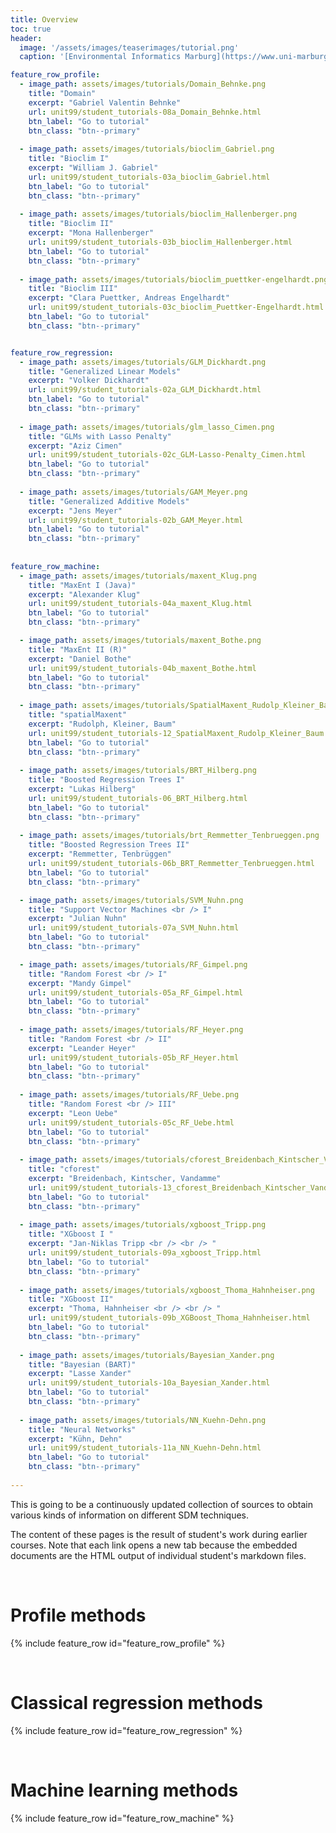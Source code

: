 ```yaml
---
title: Overview
toc: true
header:
  image: '/assets/images/teaserimages/tutorial.png'
  caption: '[Environmental Informatics Marburg](https://www.uni-marburg.de/en/fb19/disciplines/physisch/environmentalinformatics){:target="_blank"}'

feature_row_profile:
  - image_path: assets/images/tutorials/Domain_Behnke.png
    title: "Domain"
    excerpt: "Gabriel Valentin Behnke"
    url: unit99/student_tutorials-08a_Domain_Behnke.html
    btn_label: "Go to tutorial"
    btn_class: "btn--primary"
    
  - image_path: assets/images/tutorials/bioclim_Gabriel.png
    title: "Bioclim I"
    excerpt: "William J. Gabriel"
    url: unit99/student_tutorials-03a_bioclim_Gabriel.html
    btn_label: "Go to tutorial"
    btn_class: "btn--primary"
    
  - image_path: assets/images/tutorials/bioclim_Hallenberger.png
    title: "Bioclim II"
    excerpt: "Mona Hallenberger"
    url: unit99/student_tutorials-03b_bioclim_Hallenberger.html
    btn_label: "Go to tutorial"
    btn_class: "btn--primary"
    
  - image_path: assets/images/tutorials/bioclim_puettker-engelhardt.png
    title: "Bioclim III"
    excerpt: "Clara Puettker, Andreas Engelhardt"
    url: unit99/student_tutorials-03c_bioclim_Puettker-Engelhardt.html
    btn_label: "Go to tutorial"
    btn_class: "btn--primary"


feature_row_regression:
  - image_path: assets/images/tutorials/GLM_Dickhardt.png
    title: "Generalized Linear Models"
    excerpt: "Volker Dickhardt"
    url: unit99/student_tutorials-02a_GLM_Dickhardt.html
    btn_label: "Go to tutorial"
    btn_class: "btn--primary"
    
  - image_path: assets/images/tutorials/glm_lasso_Cimen.png
    title: "GLMs with Lasso Penalty"
    excerpt: "Aziz Cimen"
    url: unit99/student_tutorials-02c_GLM-Lasso-Penalty_Cimen.html
    btn_label: "Go to tutorial"
    btn_class: "btn--primary"    
    
  - image_path: assets/images/tutorials/GAM_Meyer.png
    title: "Generalized Additive Models"
    excerpt: "Jens Meyer"
    url: unit99/student_tutorials-02b_GAM_Meyer.html
    btn_label: "Go to tutorial"
    btn_class: "btn--primary"
    
    
feature_row_machine:
  - image_path: assets/images/tutorials/maxent_Klug.png
    title: "MaxEnt I (Java)"
    excerpt: "Alexander Klug"
    url: unit99/student_tutorials-04a_maxent_Klug.html
    btn_label: "Go to tutorial"
    btn_class: "btn--primary"

  - image_path: assets/images/tutorials/maxent_Bothe.png
    title: "MaxEnt II (R)"
    excerpt: "Daniel Bothe"
    url: unit99/student_tutorials-04b_maxent_Bothe.html
    btn_label: "Go to tutorial"
    btn_class: "btn--primary"
    
  - image_path: assets/images/tutorials/SpatialMaxent_Rudolp_Kleiner_Baum.png
    title: "spatialMaxent"
    excerpt: "Rudolph, Kleiner, Baum"
    url: unit99/student_tutorials-12_SpatialMaxent_Rudolp_Kleiner_Baum.html
    btn_label: "Go to tutorial"
    btn_class: "btn--primary"
 
  - image_path: assets/images/tutorials/BRT_Hilberg.png
    title: "Boosted Regression Trees I"
    excerpt: "Lukas Hilberg"
    url: unit99/student_tutorials-06_BRT_Hilberg.html
    btn_label: "Go to tutorial"
    btn_class: "btn--primary"
    
  - image_path: assets/images/tutorials/brt_Remmetter_Tenbrueggen.png
    title: "Boosted Regression Trees II"
    excerpt: "Remmetter, Tenbrüggen"
    url: unit99/student_tutorials-06b_BRT_Remmetter_Tenbrueggen.html
    btn_label: "Go to tutorial"
    btn_class: "btn--primary"

  - image_path: assets/images/tutorials/SVM_Nuhn.png
    title: "Support Vector Machines <br /> I"
    excerpt: "Julian Nuhn"
    url: unit99/student_tutorials-07a_SVM_Nuhn.html
    btn_label: "Go to tutorial"
    btn_class: "btn--primary"

  - image_path: assets/images/tutorials/RF_Gimpel.png
    title: "Random Forest <br /> I"
    excerpt: "Mandy Gimpel"
    url: unit99/student_tutorials-05a_RF_Gimpel.html
    btn_label: "Go to tutorial"
    btn_class: "btn--primary"
    
  - image_path: assets/images/tutorials/RF_Heyer.png
    title: "Random Forest <br /> II"
    excerpt: "Leander Heyer"
    url: unit99/student_tutorials-05b_RF_Heyer.html
    btn_label: "Go to tutorial"
    btn_class: "btn--primary"
    
  - image_path: assets/images/tutorials/RF_Uebe.png
    title: "Random Forest <br /> III"
    excerpt: "Leon Uebe"
    url: unit99/student_tutorials-05c_RF_Uebe.html
    btn_label: "Go to tutorial"
    btn_class: "btn--primary"
    
  - image_path: assets/images/tutorials/cforest_Breidenbach_Kintscher_Vandamme.png
    title: "cforest"
    excerpt: "Breidenbach, Kintscher, Vandamme"
    url: unit99/student_tutorials-13_cforest_Breidenbach_Kintscher_Vandamme.html
    btn_label: "Go to tutorial"
    btn_class: "btn--primary"
    
  - image_path: assets/images/tutorials/xgboost_Tripp.png
    title: "XGboost I "
    excerpt: "Jan-Niklas Tripp <br /> <br /> "
    url: unit99/student_tutorials-09a_xgboost_Tripp.html
    btn_label: "Go to tutorial"
    btn_class: "btn--primary"
    
  - image_path: assets/images/tutorials/xgboost_Thoma_Hahnheiser.png
    title: "XGboost II"
    excerpt: "Thoma, Hahnheiser <br /> <br /> "
    url: unit99/student_tutorials-09b_XGBoost_Thoma_Hahnheiser.html
    btn_label: "Go to tutorial"
    btn_class: "btn--primary"
    
  - image_path: assets/images/tutorials/Bayesian_Xander.png
    title: "Bayesian (BART)"
    excerpt: "Lasse Xander"
    url: unit99/student_tutorials-10a_Bayesian_Xander.html
    btn_label: "Go to tutorial"
    btn_class: "btn--primary"
    
  - image_path: assets/images/tutorials/NN_Kuehn-Dehn.png
    title: "Neural Networks"
    excerpt: "Kühn, Dehn"
    url: unit99/student_tutorials-11a_NN_Kuehn-Dehn.html
    btn_label: "Go to tutorial"
    btn_class: "btn--primary"
        
---
```


This is going to be a continuously updated collection of sources to obtain various kinds of information on different SDM techniques. 
<!--more-->

The content of these pages is the result of student's work during earlier courses.
Note that each link opens a new tab because the embedded documents are the HTML output of individual student's markdown files.

<br>


# Profile methods 

{% include feature_row id="feature_row_profile" %}

<br>

# Classical regression methods

{% include feature_row id="feature_row_regression" %}

<br>

# Machine learning methods

{% include feature_row id="feature_row_machine" %}

<br>






<!--
### [Random Forest I]({{ "unit99/student_tutorials-05a_RF_Gimpel.html" | absolute_url }}){:target="_blank"}

### [Random Forest II]({{ "unit99/student_tutorials-05b_RF_Heyer.html" | absolute_url }}){:target="_blank"}

### [Generalized Linear Models]({{ "unit99/student_tutorials-02a_GLM_Dickhardt.html" | absolute_url }}){:target="_blank"}

### [Generalized Additive Models]({{ "unit99/student_tutorials-02b_GAM_Meyer.html" | absolute_url }}){:target="_blank"}

### [Bioclim I]({{ "unit99/student_tutorials-03a_bioclim_Gabriel.html" | absolute_url }}){:target="_blank"}

### [Bioclim II]({{ "unit99/student_tutorials-03b_bioclim_Hallenberger.html" | absolute_url }}){:target="_blank"}

### [MaxEnt I (Java)]({{ "unit99/student_tutorials-04a_maxent_Klug.html" | absolute_url }}){:target="_blank"}

### [MaxEnt II (R)]({{ "unit99/student_tutorials-04b_maxent_Bothe.html" | absolute_url }}){:target="_blank"}

### [Boosted Regression Trees]({{ "unit99/student_tutorials-06_BRT_Hilberg.html" | absolute_url }}){:target="_blank"}

### [Support Vector Machines]({{ "unit99/student_tutorials-07a_SVM_Nuhn.html" | absolute_url }}){:target="_blank"}

### [Domain]({{ "unit99/student_tutorials-08a_Domain_Behnke.html" | absolute_url }}){:target="_blank"}

### [XGboost (coming soon)]({{ "unit99/student_tutorials-09a_xgboost_Tripp.html" | absolute_url }}){:target="_blank"}

-->
